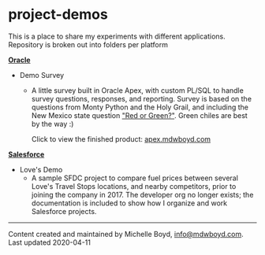 # project-demos

This is a place to share my experiments with different applications.  Repository is broken out into folders per platform

[**Oracle**](oracle)
* Demo Survey
  * A little survey built in Oracle Apex, with custom PL/SQL to handle survey questions, responses, and reporting.  Survey is based on the questions from Monty Python and the Holy Grail, and including the New Mexico state question ["Red or Green?"](https://www.sos.state.nm.us/about-new-mexico/state-question/).  Green chiles are best by the way  :)
    
    Click to view the finished product: [apex.mdwboyd.com](https://apex.mdwboyd.com)

[**Salesforce**](salesforce)
* Love's Demo
  * A sample SFDC project to compare fuel prices between several Love's Travel Stops locations, and nearby competitors, prior to joining the company in 2017.  The developer org no longer exists; the documentation is included to show how I organize and work Salesforce projects.


***
Content created and maintained by Michelle Boyd, info@mdwboyd.com.  Last updated 2020-04-11
